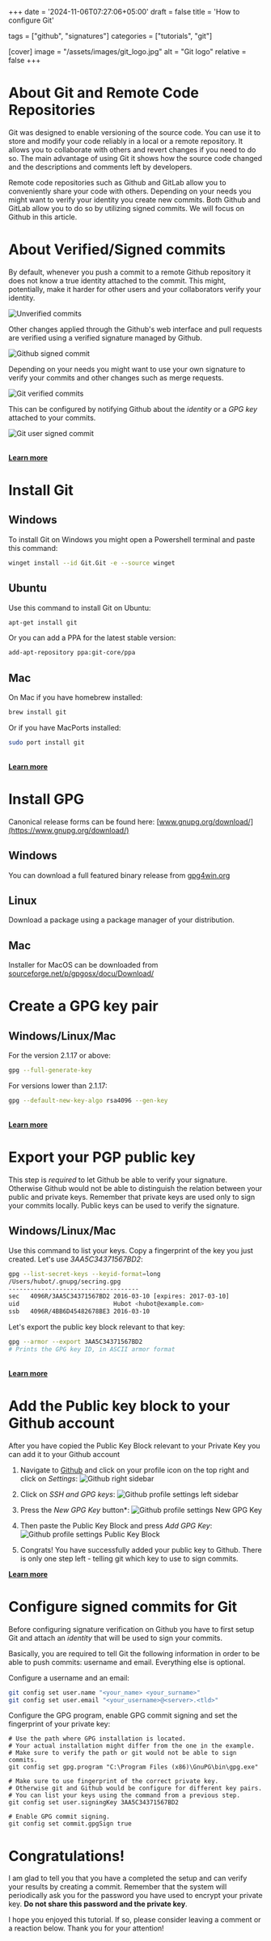 +++
date = '2024-11-06T07:27:06+05:00'
draft = false
title = 'How to configure Git'

tags = ["github", "signatures"]
categories = ["tutorials", "git"]

[cover]
image = "/assets/images/git_logo.jpg"
alt = "Git logo"
relative = false
+++

# About Git and Remote Code Repositories

Git was designed to enable versioning of the source code. You can use it to store and modify your code reliably in a local or a remote repository. It allows you to collaborate with others and revert changes if you need to do so. The main advantage of using Git it shows how the source code changed and the descriptions and comments left by developers.

Remote code repositories such as Github and GitLab allow you to conveniently share your code with others. Depending on your needs you might want to verify your identity you create new commits. Both Github and GitLab allow you to do so by utilizing signed commits. We will focus on Github in this article.



# About Verified/Signed commits

By default, whenever you push a commit to a remote Github repository it does not know a true identity attached to the commit. This might, potentially, make it harder for other users and your collaborators verify your identity. 

![Unverified commits](/assets/images/git_unverified_commits.png)

Other changes applied through the Github's web interface and pull requests are verified using a verified signature managed by Github.

![Github signed commit](/assets/images/github_signed_commit.png)

Depending on your needs you might want to use your own signature to verify your commits and other changes such as merge requests.

![Git verified commits](/assets/images/git_verified_commits.png)

This can be configured by notifying Github about the *identity* or a *GPG key* attached to your commits.

![Git user signed commit](/assets/images/git_user_signed_commit.png)

\
[**Learn more**](https://docs.github.com/en/authentication/managing-commit-signature-verification/about-commit-signature-verification)



# Install Git

## Windows

To install Git on Windows you might open a Powershell terminal and paste this command:
```bash {linenos=inline}
winget install --id Git.Git -e --source winget
```

## Ubuntu

Use this command to install Git on Ubuntu:
```bash {linenos=inline}
apt-get install git
```

Or you can add a PPA for the latest stable version:
```bash {linenos=inline}
add-apt-repository ppa:git-core/ppa
```

## Mac

On Mac if you have homebrew installed:
```bash {linenos=inline}
brew install git
```

Or if you have MacPorts installed:
```bash {linenos=inline}
sudo port install git
```

\
[**Learn more**](https://git-scm.com/downloads)



# Install GPG

Canonical release forms can be found here: [www.gnupg.org/download/](https://www.gnupg.org/download/)

## Windows

You can download a full featured binary release from [gpg4win.org](https://gpg4win.org/download.html)

## Linux

Download a package using a package manager of your distribution.

## Mac

Installer for MacOS can be downloaded from [sourceforge.net/p/gpgosx/docu/Download/](https://sourceforge.net/p/gpgosx/docu/Download/)



# Create a GPG key pair

## Windows/Linux/Mac

For the version 2.1.17 or above:
```bash {linenos=inline}
gpg --full-generate-key
```

For versions lower than 2.1.17:
```bash {linenos=inline}
gpg --default-new-key-algo rsa4096 --gen-key
```

\
[**Learn more**](https://docs.github.com/en/authentication/managing-commit-signature-verification/generating-a-new-gpg-key)



# Export your PGP public key

This step is *required* to let Github be able to verify your signature. Otherwise Github would not be able to distinguish the relation between your public and private keys. Remember that private keys are used only to sign your commits locally. Public keys can be used to verify the signature.



## Windows/Linux/Mac

Use this command to list your keys. Copy a fingerprint of the key you just created. Let's use *3AA5C34371567BD2*:
```bash {linenos=inline, hl_lines="1"}
gpg --list-secret-keys --keyid-format=long
/Users/hubot/.gnupg/secring.gpg
------------------------------------
sec   4096R/3AA5C34371567BD2 2016-03-10 [expires: 2017-03-10]
uid                          Hubot <hubot@example.com>
ssb   4096R/4BB6D45482678BE3 2016-03-10

```

Let's export the public key block relevant to that key:
```bash {linenos=inline, hl_lines="1"}
gpg --armor --export 3AA5C34371567BD2
# Prints the GPG key ID, in ASCII armor format
```

\
[**Learn more**](https://docs.github.com/en/authentication/managing-commit-signature-verification/generating-a-new-gpg-key)



# Add the Public key block to your Github account

After you have copied the Public Key Block relevant to your Private Key you can add it to your Github account

1. Navigate to [Github](https://github.com/) and click on your profile icon on the top right and click on *Settings*:
![Github right sidebar](/assets/images/github_right_sidebar.png)

2. Click on *SSH and GPG keys*:
![Github profile settings left sidebar](/assets/images/github_profile_settings_sidebar.png)

3. Press the *New GPG Key* button*:
![Github profile settings New GPG Key](/assets/images/github_profile_settings_new_gpg_key.png)

4. Then paste the Public Key Block and press *Add GPG Key*:
![Github profile settings Public Key Block](/assets/images/github_profile_settings_public_key_block.png)

5. Congrats! You have successfully added your public key to Github. There is only one step left - telling git which key to use to sign commits.

[**Learn more**](https://docs.github.com/en/authentication/managing-commit-signature-verification/adding-a-gpg-key-to-your-github-account)

# Configure signed commits for Git

Before configuring signature verification on Github you have to first setup Git and attach an *identity* that will be used to sign your commits.

Basically, you are required to tell Git the following information in order to be able to push commits: username and email. Everything else is optional.

Configure a username and an email:
```bash {linenos=inline}
git config set user.name "<your_name> <your_surname>"
git config set user.email "<your_username>@<server>.<tld>"
```

Configure the GPG program, enable GPG commit signing and set the fingerprint of your private key:
```{linenos=inline, hl_lines="4 9 12"}
# Use the path where GPG installation is located.
# Your actual installation might differ from the one in the example.
# Make sure to verify the path or git would not be able to sign commits.
git config set gpg.program "C:\Program Files (x86)\GnuPG\bin\gpg.exe"

# Make sure to use fingerprint of the correct private key.
# Otherwise git and Github would be configure for different key pairs.
# You can list your keys using the command from a previous step.
git config set user.signingKey 3AA5C34371567BD2

# Enable GPG commit signing.
git config set commit.gpgSign true
```



# Congratulations!

I am glad to tell you that you have a completed the setup and can verify your results by creating a commit. Remember that the system will periodically ask you for the password you have used to encrypt your private key. **Do not share this password and the private key**.

I hope you enjoyed this tutorial. If so, please consider leaving a comment or a reaction below. Thank you for your attention!